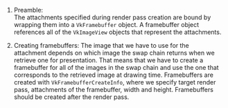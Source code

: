 1. Preamble:  
   The attachments specified during render pass creation are bound by wrapping
   them into a `VkFramebuffer` object. A framebuffer object references all of the
   `VkImageView` objects that represent the attachments.

2. Creating framebuffers:
   The image that we have to use for the attachment depends on which image the
   swap chain returns when we retrieve one for presentation. That means that we
   have to create a framebuffer for all of the images in the swap chain and use
   the one that corresponds to the retrieved image at drawing time.
   Framebuffers are created with `VkFramebufferCreateInfo`, where we specify 
   target render pass, attachments of the framebuffer, width and height. 
   Framebuffers should be created after the render pass.